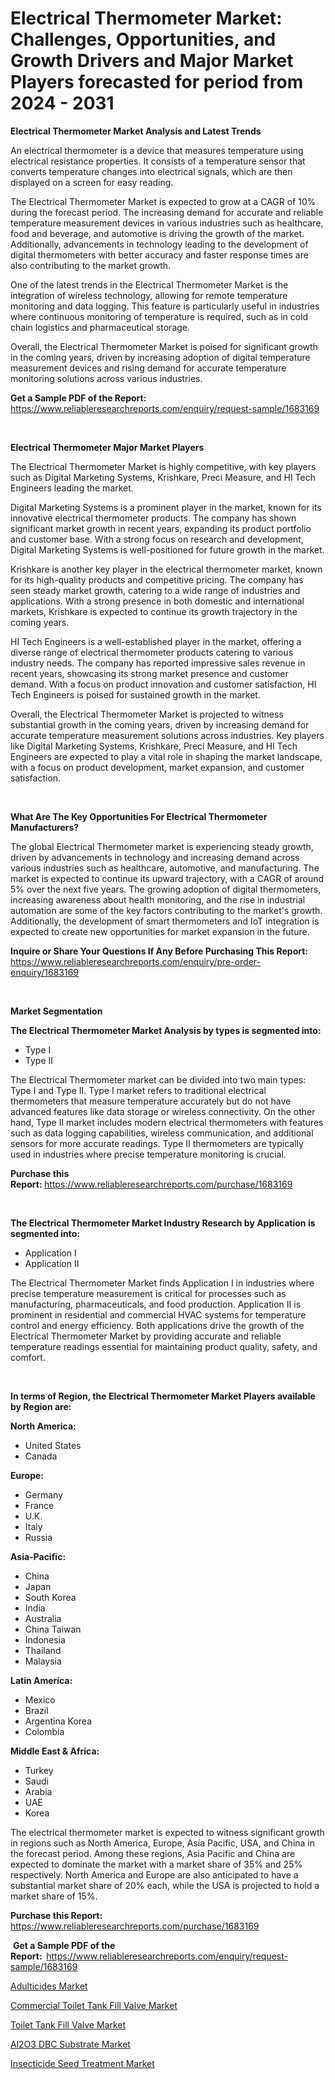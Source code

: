 <p><h1>Electrical Thermometer Market: Challenges, Opportunities, and Growth Drivers and Major Market Players forecasted for period from 2024 - 2031</h1></p><p><strong>Electrical Thermometer Market Analysis and Latest Trends</strong></p>
<p><p>An electrical thermometer is a device that measures temperature using electrical resistance properties. It consists of a temperature sensor that converts temperature changes into electrical signals, which are then displayed on a screen for easy reading.</p><p>The Electrical Thermometer Market is expected to grow at a CAGR of 10% during the forecast period. The increasing demand for accurate and reliable temperature measurement devices in various industries such as healthcare, food and beverage, and automotive is driving the growth of the market. Additionally, advancements in technology leading to the development of digital thermometers with better accuracy and faster response times are also contributing to the market growth.</p><p>One of the latest trends in the Electrical Thermometer Market is the integration of wireless technology, allowing for remote temperature monitoring and data logging. This feature is particularly useful in industries where continuous monitoring of temperature is required, such as in cold chain logistics and pharmaceutical storage.</p><p>Overall, the Electrical Thermometer Market is poised for significant growth in the coming years, driven by increasing adoption of digital temperature measurement devices and rising demand for accurate temperature monitoring solutions across various industries.</p></p>
<p><strong>Get a Sample PDF of the Report:&nbsp;</strong> <a href="https://www.reliableresearchreports.com/enquiry/request-sample/1683169">https://www.reliableresearchreports.com/enquiry/request-sample/1683169</a></p>
<p>&nbsp;</p>
<p><strong>Electrical Thermometer Major Market Players</strong></p>
<p><p>The Electrical Thermometer Market is highly competitive, with key players such as Digital Marketing Systems, Krishkare, Preci Measure, and HI Tech Engineers leading the market. </p><p>Digital Marketing Systems is a prominent player in the market, known for its innovative electrical thermometer products. The company has shown significant market growth in recent years, expanding its product portfolio and customer base. With a strong focus on research and development, Digital Marketing Systems is well-positioned for future growth in the market.</p><p>Krishkare is another key player in the electrical thermometer market, known for its high-quality products and competitive pricing. The company has seen steady market growth, catering to a wide range of industries and applications. With a strong presence in both domestic and international markets, Krishkare is expected to continue its growth trajectory in the coming years.</p><p>HI Tech Engineers is a well-established player in the market, offering a diverse range of electrical thermometer products catering to various industry needs. The company has reported impressive sales revenue in recent years, showcasing its strong market presence and customer demand. With a focus on product innovation and customer satisfaction, HI Tech Engineers is poised for sustained growth in the market.</p><p>Overall, the Electrical Thermometer Market is projected to witness substantial growth in the coming years, driven by increasing demand for accurate temperature measurement solutions across industries. Key players like Digital Marketing Systems, Krishkare, Preci Measure, and HI Tech Engineers are expected to play a vital role in shaping the market landscape, with a focus on product development, market expansion, and customer satisfaction.</p></p>
<p>&nbsp;</p>
<p><strong>What Are The Key Opportunities For Electrical Thermometer Manufacturers?</strong></p>
<p><p>The global Electrical Thermometer market is experiencing steady growth, driven by advancements in technology and increasing demand across various industries such as healthcare, automotive, and manufacturing. The market is expected to continue its upward trajectory, with a CAGR of around 5% over the next five years. The growing adoption of digital thermometers, increasing awareness about health monitoring, and the rise in industrial automation are some of the key factors contributing to the market's growth. Additionally, the development of smart thermometers and IoT integration is expected to create new opportunities for market expansion in the future.</p></p>
<p><strong>Inquire or Share Your Questions If Any Before Purchasing This Report:</strong> <a href="https://www.reliableresearchreports.com/enquiry/pre-order-enquiry/1683169">https://www.reliableresearchreports.com/enquiry/pre-order-enquiry/1683169</a></p>
<p>&nbsp;</p>
<p><strong>Market Segmentation</strong></p>
<p><strong>The Electrical Thermometer Market Analysis by types is segmented into:</strong></p>
<p><ul><li>Type I</li><li>Type II</li></ul></p>
<p><p>The Electrical Thermometer market can be divided into two main types: Type I and Type II. Type I market refers to traditional electrical thermometers that measure temperature accurately but do not have advanced features like data storage or wireless connectivity. On the other hand, Type II market includes modern electrical thermometers with features such as data logging capabilities, wireless communication, and additional sensors for more accurate readings. Type II thermometers are typically used in industries where precise temperature monitoring is crucial.</p></p>
<p><strong>Purchase this Report:&nbsp;</strong><a href="https://www.reliableresearchreports.com/purchase/1683169">https://www.reliableresearchreports.com/purchase/1683169</a></p>
<p>&nbsp;</p>
<p><strong>The Electrical Thermometer Market Industry Research by Application is segmented into:</strong></p>
<p><ul><li>Application I</li><li>Application II</li></ul></p>
<p><p>The Electrical Thermometer Market finds Application I in industries where precise temperature measurement is critical for processes such as manufacturing, pharmaceuticals, and food production. Application II is prominent in residential and commercial HVAC systems for temperature control and energy efficiency. Both applications drive the growth of the Electrical Thermometer Market by providing accurate and reliable temperature readings essential for maintaining product quality, safety, and comfort.</p></p>
<p>&nbsp;</p>
<p><strong>In terms of Region, the Electrical Thermometer Market Players available by Region are:</strong></p>
<p>
    <p> <strong> North America: </strong>
        <ul>
            <li>United States</li>
            <li>Canada</li>
        </ul>
        </p> 
    <p> <strong> Europe: </strong>
        <ul>
            <li>Germany</li>
            <li>France</li>
            <li>U.K.</li>
            <li>Italy</li>
            <li>Russia</li>
        </ul>
        </p> 
    <p> <strong> Asia-Pacific: </strong>
        <ul>
            <li>China</li>
            <li>Japan</li>
            <li>South Korea</li>
            <li>India</li>
            <li>Australia</li>
            <li>China Taiwan</li>
            <li>Indonesia</li>
            <li>Thailand</li>
            <li>Malaysia</li>
        </ul>
        </p> 
    <p> <strong> Latin America: </strong>
        <ul>
            <li>Mexico</li>
            <li>Brazil</li>
            <li>Argentina Korea</li>
            <li>Colombia</li>
        </ul>
        </p> 
    <p> <strong> Middle East & Africa: </strong>
        <ul>
            <li>Turkey</li>
            <li>Saudi</li>
            <li>Arabia</li>
            <li>UAE</li>
            <li>Korea</li>
        </ul>
    </p>
    </p>
<p><p>The electrical thermometer market is expected to witness significant growth in regions such as North America, Europe, Asia Pacific, USA, and China in the forecast period. Among these regions, Asia Pacific and China are expected to dominate the market with a market share of 35% and 25% respectively. North America and Europe are also anticipated to have a substantial market share of 20% each, while the USA is projected to hold a market share of 15%.</p></p>
<p><strong>Purchase this Report: </strong><a href="https://www.reliableresearchreports.com/purchase/1683169">https://www.reliableresearchreports.com/purchase/1683169</a></p>
<p>&nbsp;<strong>Get a Sample PDF of the Report:&nbsp;&nbsp;</strong><a href="https://www.reliableresearchreports.com/enquiry/request-sample/1683169">https://www.reliableresearchreports.com/enquiry/request-sample/1683169</a></p>
<p><strong></strong></p>
<p><p><a href="https://issuu.com/reportprime-2/docs/adulticides-market-size-2030.pptx">Adulticides Market</a></p><p><a href="https://github.com/NorbertYates/Market-Research-Report-List-3/blob/main/commercial-toilet-tank-fill-valve-market.md">Commercial Toilet Tank Fill Valve Market</a></p><p><a href="https://github.com/prosalinda88/Market-Research-Report-List-3/blob/main/toilet-tank-fill-valve-market.md">Toilet Tank Fill Valve Market</a></p><p><a href="https://medium.com/@bradomar67436/al2o3-dbc-substrate-nbsp-market-focuses-on-market-share-size-and-projected-forecast-till-2031-4735a51f0c79">Al2O3 DBC Substrate Market</a></p><p><a href="https://issuu.com/reportprime-2/docs/insecticide-seed-treatment-market-size-2030.pptx">Insecticide Seed Treatment Market</a></p></p>